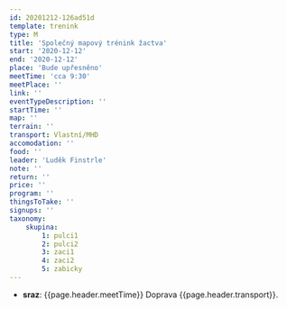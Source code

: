 ```yaml
---
id: 20201212-126ad51d
template: trenink
type: M
title: 'Společný mapový trénink žactva'
start: '2020-12-12'
end: '2020-12-12'
place: 'Bude upřesněno'
meetTime: 'cca 9:30'
meetPlace: ''
link: ''
eventTypeDescription: ''
startTime: ''
map: ''
terrain: ''
transport: Vlastní/MHD
accomodation: ''
food: ''
leader: 'Luděk Finstrle'
note: ''
return: ''
price: ''
program: ''
thingsToTake: ''
signups: ''
taxonomy:
    skupina:
        1: pulci1
        2: pulci2
        3: zaci1
        4: zaci2
        5: zabicky
---
```


* **sraz**: {{page.header.meetTime}} Doprava {{page.header.transport}}.
